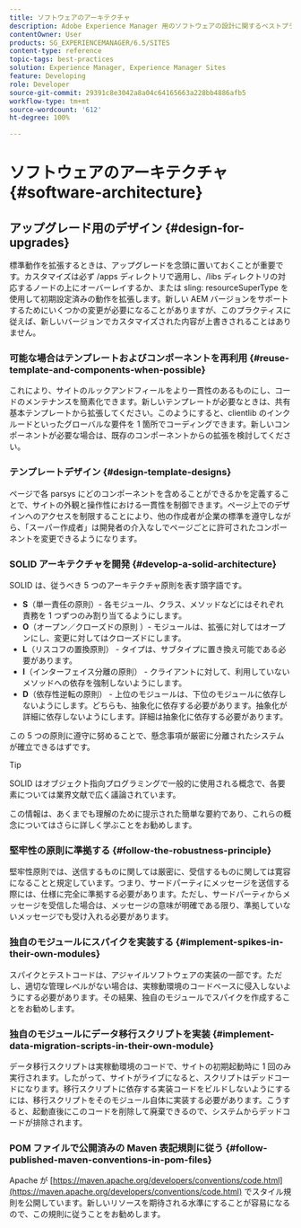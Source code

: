 ```yaml
---
title: ソフトウェアのアーキテクチャ
description: Adobe Experience Manager 用のソフトウェアの設計に関するベストプラクティスについて説明します。
contentOwner: User
products: SG_EXPERIENCEMANAGER/6.5/SITES
content-type: reference
topic-tags: best-practices
solution: Experience Manager, Experience Manager Sites
feature: Developing
role: Developer
source-git-commit: 29391c8e3042a8a04c64165663a228bb4886afb5
workflow-type: tm+mt
source-wordcount: '612'
ht-degree: 100%

---
```


# ソフトウェアのアーキテクチャ{#software-architecture}

## アップグレード用のデザイン {#design-for-upgrades}

標準動作を拡張するときは、アップグレードを念頭に置いておくことが重要です。カスタマイズは必ず /apps ディレクトリで適用し、/libs ディレクトリの対応するノードの上にオーバーレイするか、または sling: resourceSuperType を使用して初期設定済みの動作を拡張します。新しい AEM バージョンをサポートするためにいくつかの変更が必要になることがありますが、このプラクティスに従えば、新しいバージョンでカスタマイズされた内容が上書きされることはありません。

### 可能な場合はテンプレートおよびコンポーネントを再利用 {#reuse-template-and-components-when-possible}

これにより、サイトのルックアンドフィールをより一貫性のあるものにし、コードのメンテナンスを簡素化できます。新しいテンプレートが必要なときは、共有基本テンプレートから拡張してください。このようにすると、clientlib のインクルードといったグローバルな要件を 1 箇所でコーディングできます。新しいコンポーネントが必要な場合は、既存のコンポーネントからの拡張を検討してください。

### テンプレートデザイン {#design-template-designs}

ページで各 parsys にどのコンポーネントを含めることができるかを定義することで、サイトの外観と操作性における一貫性を制御できます。ページ上でのデザインへのアクセスを制限することにより、他の作成者が企業の標準を遵守しながら、「スーパー作成者」は開発者の介入なしでページごとに許可されたコンポーネントを変更できるようになります。

### SOLID アーキテクチャを開発 {#develop-a-solid-architecture}

SOLID は、従うべき 5 つのアーキテクチャ原則を表す頭字語です。

* **S**（単一責任の原則）- 各モジュール、クラス、メソッドなどにはそれぞれ責務を 1 つずつのみ割り当てるようにします。
* **O**（オープン／クローズドの原則 ）- モジュールは、拡張に対してはオープンにし、変更に対してはクローズドにします。
* **L**（リスコフの置換原則） - タイプは、サブタイプに置き換え可能である必要があります。
* **I**（インターフェイス分離の原則） - クライアントに対して、利用していないメソッドへの依存を強制しないようにします。
* **D**（依存性逆転の原則） - 上位のモジュールは、下位のモジュールに依存しないようにします。どちらも、抽象化に依存する必要があります。抽象化が詳細に依存しないようにします。詳細は抽象化に依存する必要があります。

この 5 つの原則に遵守に努めることで、懸念事項が厳密に分離されたシステムが確立できるはずです。

>[!TIP]
>
>SOLID はオブジェクト指向プログラミングで一般的に使用される概念で、各要素については業界文献で広く議論されています。
>
>この情報は、あくまでも理解のために提示された簡単な要約であり、これらの概念についてはさらに詳しく学ぶことをお勧めします。

### 堅牢性の原則に準拠する {#follow-the-robustness-principle}

堅牢性原則では、送信するものに関しては厳密に、受信するものに関しては寛容になることと規定しています。つまり、サードパーティにメッセージを送信する際には、仕様に完全に準拠する必要があります。ただし、サードパーティからメッセージを受信した場合は、メッセージの意味が明確である限り、準拠していないメッセージでも受け入れる必要があります。

### 独自のモジュールにスパイクを実装する {#implement-spikes-in-their-own-modules}

スパイクとテストコードは、アジャイルソフトウェアの実装の一部です。ただし、適切な管理レベルがない場合は、実稼動環境のコードベースに侵入しないようにする必要があります。その結果、独自のモジュールでスパイクを作成することをお勧めします。

### 独自のモジュールにデータ移行スクリプトを実装 {#implement-data-migration-scripts-in-their-own-module}

データ移行スクリプトは実稼動環境のコードで、サイトの初期起動時に 1 回のみ実行されます。したがって、サイトがライブになると、スクリプトはデッドコードになります。移行スクリプトに依存する実装コードをビルドしないようにするには、移行スクリプトをそのモジュール自体に実装する必要があります。こうすると、起動直後にこのコードを削除して廃棄できるので、システムからデッドコードが排除されます。

### POM ファイルで公開済みの Maven 表記規則に従う {#follow-published-maven-conventions-in-pom-files}

Apache が [https://maven.apache.org/developers/conventions/code.html](https://maven.apache.org/developers/conventions/code.html) でスタイル規則を公開しています。新しいリソースを期待される水準にすることが容易になるので、この規則に従うことをお勧めします。
